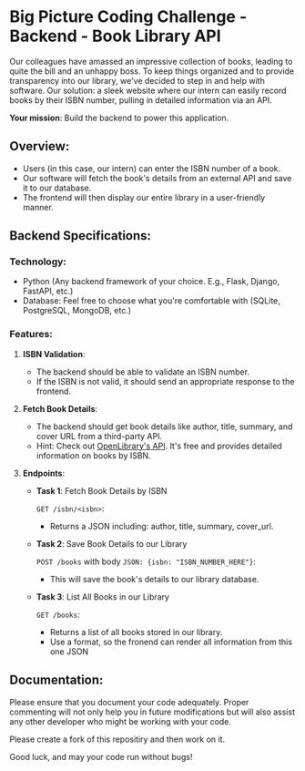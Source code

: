 # Big Picture Coding Challenge - Backend - Book Library API

Our colleagues have amassed an impressive collection of books, leading to quite the bill and an unhappy boss. To keep things organized and to provide transparency into our library, we've decided to step in and help with software. Our solution: a sleek website where our intern can easily record books by their ISBN number, pulling in detailed information via an API.

**Your mission**: Build the backend to power this application.

## Overview:

- Users (in this case, our intern) can enter the ISBN number of a book.
- Our software will fetch the book's details from an external API and save it to our database.
- The frontend will then display our entire library in a user-friendly manner.

## Backend Specifications:

### Technology:

- Python (Any backend framework of your choice. E.g., Flask, Django, FastAPI, etc.)
- Database: Feel free to choose what you're comfortable with (SQLite, PostgreSQL, MongoDB, etc.)

### Features:

1. **ISBN Validation**:
    - The backend should be able to validate an ISBN number.
    - If the ISBN is not valid, it should send an appropriate response to the frontend.

2. **Fetch Book Details**:
    - The backend should get book details like author, title, summary, and cover URL from a third-party API.
    - Hint: Check out [OpenLibrary's API](https://openlibrary.org/). It's free and provides detailed information on books by ISBN.

3. **Endpoints**:

    - **Task 1**: Fetch Book Details by ISBN

      `GET /isbn/<isbn>`:
      - Returns a JSON including: author, title, summary, cover_url.

    - **Task 2**: Save Book Details to our Library

      `POST /books` with body `JSON: {isbn: "ISBN_NUMBER_HERE"}`:
      - This will save the book's details to our library database.

    - **Task 3**: List All Books in our Library

      `GET /books`:
      - Returns a list of all books stored in our library.
      - Use a format, so the fronend can render all information from this one JSON

## Documentation:

Please ensure that you document your code adequately. Proper commenting will not only help you in future modifications but will also assist any other developer who might be working with your code.

Please create a fork of this repositiry and then work on it.

Good luck, and may your code run without bugs!

